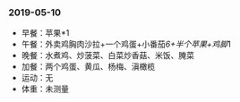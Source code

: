 ### 2019-05-10

* 早餐：苹果*1
* 午餐：外卖鸡胸肉沙拉+一个鸡蛋+小番茄*6+半个苹果+鸡脚*1
* 晚餐：水煮鸡、炒菠菜、白菜炒香菇、米饭、腌菜
* 加餐：两个鸡蛋、黄瓜、杨梅、滇橄榄
* 运动：无
* 体重：未测量